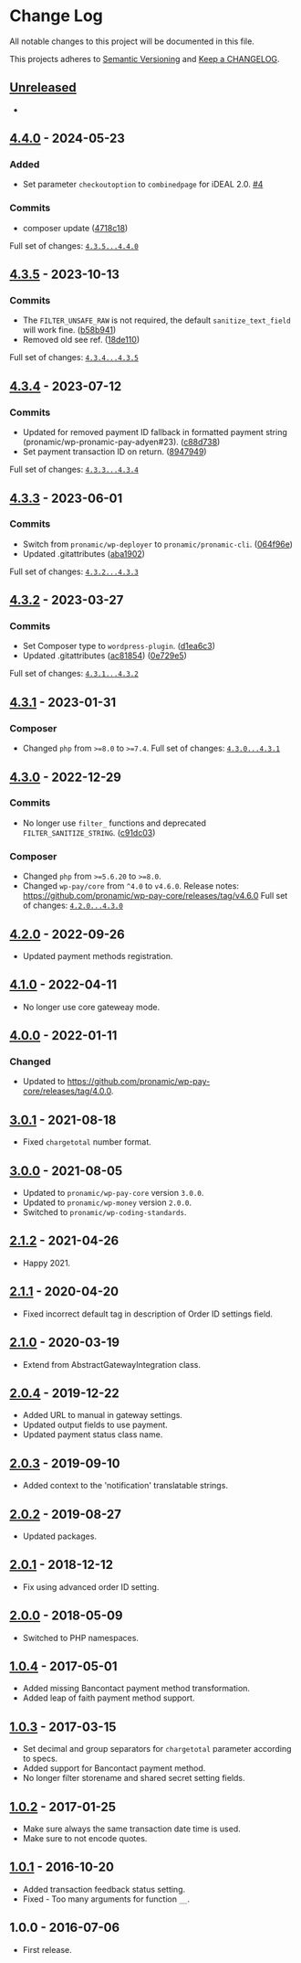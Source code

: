 # Change Log

All notable changes to this project will be documented in this file.

This projects adheres to [Semantic Versioning](http://semver.org/) and [Keep a CHANGELOG](http://keepachangelog.com/).

## [Unreleased][unreleased]
-

## [4.4.0] - 2024-05-23

### Added

- Set parameter `checkoutoption` to `combinedpage` for iDEAL 2.0. [#4](https://github.com/pronamic/wp-pronamic-pay-ems-e-commerce/issues/4)

### Commits

- composer update ([4718c18](https://github.com/pronamic/wp-pronamic-pay-ems-e-commerce/commit/4718c18c57faecc60fca6bb609be70e4f74aabf9))

Full set of changes: [`4.3.5...4.4.0`][4.4.0]

[4.4.0]: https://github.com/pronamic/wp-pronamic-pay-ems-e-commerce/compare/v4.3.5...v4.4.0

## [4.3.5] - 2023-10-13

### Commits

- The `FILTER_UNSAFE_RAW` is not required, the default `sanitize_text_field` will work fine. ([b58b941](https://github.com/pronamic/wp-pronamic-pay-ems-e-commerce/commit/b58b941145bfc06156bac31917350ff1af6fce21))
- Removed old see ref. ([18de110](https://github.com/pronamic/wp-pronamic-pay-ems-e-commerce/commit/18de1100899fea9c474cf9fecd15384dfb669442))

Full set of changes: [`4.3.4...4.3.5`][4.3.5]

[4.3.5]: https://github.com/pronamic/wp-pronamic-pay-ems-e-commerce/compare/v4.3.4...v4.3.5

## [4.3.4] - 2023-07-12

### Commits

- Updated for removed payment ID fallback in formatted payment string (pronamic/wp-pronamic-pay-adyen#23). ([c88d738](https://github.com/pronamic/wp-pronamic-pay-ems-e-commerce/commit/c88d738b9f45afefa81385d15a8113330272ac4d))
- Set payment transaction ID on return. ([8947949](https://github.com/pronamic/wp-pronamic-pay-ems-e-commerce/commit/8947949d5eb0769e3e714b5de130e9680e87b85c))

Full set of changes: [`4.3.3...4.3.4`][4.3.4]

[4.3.4]: https://github.com/pronamic/wp-pronamic-pay-ems-e-commerce/compare/v4.3.3...v4.3.4

## [4.3.3] - 2023-06-01

### Commits

- Switch from `pronamic/wp-deployer` to `pronamic/pronamic-cli`. ([064f96e](https://github.com/pronamic/wp-pronamic-pay-ems-e-commerce/commit/064f96e345172b76a8c43616e002796f95007e2f))
- Updated .gitattributes ([aba1902](https://github.com/pronamic/wp-pronamic-pay-ems-e-commerce/commit/aba19026afd0f20c4ad6a5e90f8847d4b682cde0))

Full set of changes: [`4.3.2...4.3.3`][4.3.3]

[4.3.3]: https://github.com/pronamic/wp-pronamic-pay-ems-e-commerce/compare/v4.3.2...v4.3.3

## [4.3.2] - 2023-03-27

### Commits

- Set Composer type to `wordpress-plugin`. ([d1ea6c3](https://github.com/pronamic/wp-pronamic-pay-ems-e-commerce/commit/d1ea6c351e51adeb1ec3616bf331dad170e5a6d3))
- Updated .gitattributes ([ac81854](https://github.com/pronamic/wp-pronamic-pay-ems-e-commerce/commit/ac81854242dd2b3b0d7774b1c624a4b6330f58ef)) ([0e729e5](https://github.com/pronamic/wp-pronamic-pay-ems-e-commerce/commit/0e729e5ced27b8becb0fb82e18846224d8f9ff1e))

Full set of changes: [`4.3.1...4.3.2`][4.3.2]

[4.3.2]: https://github.com/pronamic/wp-pronamic-pay-ems-e-commerce/compare/v4.3.1...v4.3.2

## [4.3.1] - 2023-01-31
### Composer

- Changed `php` from `>=8.0` to `>=7.4`.
Full set of changes: [`4.3.0...4.3.1`][4.3.1]

[4.3.1]: https://github.com/pronamic/wp-pronamic-pay-ems-e-commerce/compare/v4.3.0...v4.3.1

## [4.3.0] - 2022-12-29

### Commits

- No longer use `filter_` functions and deprecated `FILTER_SANITIZE_STRING`. ([c91dc03](https://github.com/pronamic/wp-pronamic-pay-ems-e-commerce/commit/c91dc03d507748761d25afe34ff344da94162d7b))

### Composer

- Changed `php` from `>=5.6.20` to `>=8.0`.
- Changed `wp-pay/core` from `^4.0` to `v4.6.0`.
	Release notes: https://github.com/pronamic/wp-pay-core/releases/tag/v4.6.0
Full set of changes: [`4.2.0...4.3.0`][4.3.0]

[4.3.0]: https://github.com/pronamic/wp-pronamic-pay-ems-e-commerce/compare/v4.2.0...v4.3.0

## [4.2.0] - 2022-09-26
- Updated payment methods registration.

## [4.1.0] - 2022-04-11
- No longer use core gateweay mode.

## [4.0.0] - 2022-01-11
### Changed
- Updated to https://github.com/pronamic/wp-pay-core/releases/tag/4.0.0.

## [3.0.1] - 2021-08-18
- Fixed `chargetotal` number format.

## [3.0.0] - 2021-08-05
- Updated to `pronamic/wp-pay-core`  version `3.0.0`.
- Updated to `pronamic/wp-money`  version `2.0.0`.
- Switched to `pronamic/wp-coding-standards`.

## [2.1.2] - 2021-04-26
- Happy 2021.

## [2.1.1] - 2020-04-20
- Fixed incorrect default tag in description of Order ID settings field.

## [2.1.0] - 2020-03-19
- Extend from AbstractGatewayIntegration class.

## [2.0.4] - 2019-12-22
- Added URL to manual in gateway settings.
- Updated output fields to use payment.
- Updated payment status class name.

## [2.0.3] - 2019-09-10
- Added context to the 'notification' translatable strings.

## [2.0.2] - 2019-08-27
- Updated packages.

## [2.0.1] - 2018-12-12
- Fix using advanced order ID setting.

## [2.0.0] - 2018-05-09
- Switched to PHP namespaces.

## [1.0.4] - 2017-05-01
- Added missing Bancontact payment method transformation.
- Added leap of faith payment method support.

## [1.0.3] - 2017-03-15
- Set decimal and group separators for `chargetotal` parameter according to specs.
- Added support for Bancontact payment method.
- No longer filter storename and shared secret setting fields.

## [1.0.2] - 2017-01-25
- Make sure always the same transaction date time is used.
- Make sure to not encode quotes.

## [1.0.1] - 2016-10-20
- Added transaction feedback status setting.
- Fixed - Too many arguments for function `__`.

## 1.0.0 - 2016-07-06
- First release.

[unreleased]: https://github.com/wp-pay-gateways/ems-e-commerce/compare/4.2.0...HEAD
[4.2.0]: https://github.com/pronamic/wp-pronamic-pay-ems-e-commerce/compare/4.1.0...4.2.0
[4.1.0]: https://github.com/wp-pay-gateways/ems-e-commerce/compare/4.0.0...4.1.0
[4.0.0]: https://github.com/wp-pay-gateways/ems-e-commerce/compare/3.0.1...4.0.0
[3.0.1]: https://github.com/wp-pay-gateways/ems-e-commerce/compare/3.0.0...3.0.1
[3.0.0]: https://github.com/wp-pay-gateways/ems-e-commerce/compare/2.1.2...3.0.0
[2.1.2]: https://github.com/wp-pay-gateways/ems-e-commerce/compare/2.1.1...2.1.2
[2.1.1]: https://github.com/wp-pay-gateways/ems-e-commerce/compare/2.1.0...2.1.1
[2.1.0]: https://github.com/wp-pay-gateways/ems-e-commerce/compare/2.0.4...2.1.0
[2.0.4]: https://github.com/wp-pay-gateways/ems-e-commerce/compare/2.0.3...2.0.4
[2.0.3]: https://github.com/wp-pay-gateways/ems-e-commerce/compare/2.0.2...2.0.3
[2.0.2]: https://github.com/wp-pay-gateways/ems-e-commerce/compare/2.0.1...2.0.2
[2.0.1]: https://github.com/wp-pay-gateways/ems-e-commerce/compare/2.0.0...2.0.1
[2.0.0]: https://github.com/wp-pay-gateways/ems-e-commerce/compare/1.0.4...2.0.0
[1.0.4]: https://github.com/wp-pay-gateways/ems-e-commerce/compare/1.0.3...1.0.4
[1.0.3]: https://github.com/wp-pay-gateways/ems-e-commerce/compare/1.0.2...1.0.3
[1.0.2]: https://github.com/wp-pay-gateways/ems-e-commerce/compare/1.0.1...1.0.2
[1.0.1]: https://github.com/wp-pay-gateways/ems-e-commerce/compare/1.0.0...1.0.1
